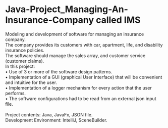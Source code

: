 # Java-Project_Managing-An-Insurance-Company called IMS
Modeling and development of software for managing an insurance company.<br />
The company provides its customers with car, apartment, life, and disability insurance policies.<br />
The software should manage the sales array, and customer service (customer claims).<br />
In this project:<br />
• Use of 3 or more of the software design patterns.<br />
• Implementation of a GUI (graphical User Interface) that will be convenient and intuitive for the user.<br />
• Implementation of a logger mechanism for every action that the user performs.<br />
• The software configurations had to be read from an external json input file.<br />
<br />
Project contents: Java, JavaFx, JSON file. <br />
Development Environment: IntelliJ, SceneBuilder. <br />
